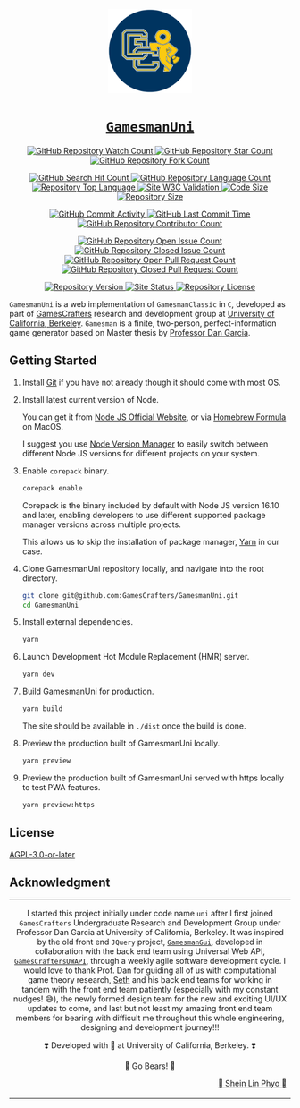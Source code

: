 <!-- ####################################################################### -->
<!-- GamesCrafters Logo -->

<p align="center">
    <a href="https://github.com/GamesCrafters" rel="noreferrer" target="_blank">
        <img alt="GamesCrafters Logo" height="150px" src="src/models/images/logo-gamescrafters.png?sanitize=true" width="150px">
    </a>
</p>

<!-- ####################################################################### -->
<!-- GamesCrafters Title -->

<h1 align="center">
    <a href="https://github.com/GamesCrafters/GamesmanUni" rel="noreferrer" target="_blank">
        <code>GamesmanUni</code>
    </a>
</h1>

<!-- ####################################################################### -->
<!-- Repository Statistic Shields -->

<p align="center">
    <!-- GitHub Repository Watch Count -->
    <a href="https://github.com/GamesCrafters/GamesmanUni/watchers" rel="noreferrer" target="_blank">
        <img alt="GitHub Repository Watch Count" src="https://img.shields.io/github/watchers/GamesCrafters/GamesmanUni?style=social">
    </a>
    <!-- GitHub Repository Star Count -->
    <a href="https://github.com/GamesCrafters/GamesmanUni/stargazers" rel="noreferrer" target="_blank">
        <img alt="GitHub Repository Star Count" src="https://img.shields.io/github/stars/GamesCrafters/GamesmanUni?style=social">
    </a>
    <!-- GitHub Repository Fork Count -->
    <a href="https://github.com/GamesCrafters/GamesmanUni/network/members" rel="noreferrer" target="_blank">
        <img alt="GitHub Repository Fork Count" src="https://img.shields.io/github/forks/GamesCrafters/GamesmanUni?style=social">
    </a>
</p>

<p align="center">
    <!-- GitHub Repository Search Hit Count -->
    <a href="https://github.com/GamesCrafters/GamesmanUni" rel="noreferrer" target="_blank">
        <img alt="GitHub Search Hit Count" src="https://img.shields.io/github/search/GamesCrafters/GamesmanUni/GamesCrafters?label=GitHub%20search%20hit%20count">
    </a>
    <!-- Repository Language Count -->
    <a href="https://github.com/GamesCrafters/GamesmanUni" rel="noreferrer" target="_blank">
        <img alt="GitHub Repository Language Count" src="https://img.shields.io/github/languages/count/GamesCrafters/GamesmanUni">
    </a>
    <!-- Repository Top Language -->
    <a href="https://github.com/GamesCrafters/GamesmanUni" rel="noreferrer" target="_blank">
        <img alt="Repository Top Language" src="https://img.shields.io/github/languages/top/GamesCrafters/GamesmanUni">
    </a>
    <!-- Site W3C Validation -->
    <a href="https://validator.nu/?doc=https%3A%2F%2Fnyc.cs.berkeley.edu%2Funi%2F&laxtype=yes&showimagereport=yes&showsource=yes&showoutline=yes" rel="noreferrer" target="_blank">
        <img alt="Site W3C Validation" src="https://img.shields.io/w3c-validation/default?targetUrl=https%3A%2F%2Fnyc.cs.berkeley.edu%2Funi%2F">
    </a>
    <!-- Code Size -->
    <a href="https://github.com/GamesCrafters/GamesmanUni" rel="noreferrer" target="_blank">
        <img alt="Code Size" src="https://img.shields.io/github/languages/code-size/GamesCrafters/GamesmanUni">
    </a>
    <!-- Repository Size -->
    <a href="https://github.com/GamesCrafters/GamesmanUni" rel="noreferrer" target="_blank">
        <img alt="Repository Size" src="https://img.shields.io/github/repo-size/GamesCrafters/GamesmanUni">
     </a>
</p>

<p align="center">
    <!-- GitHub Commit Activity -->
    <a href="https://github.com/GamesCrafters/GamesmanUni/commits/main" rel="noreferrer" target="_blank">
        <img alt="GitHub Commit Activity" src="https://img.shields.io/github/commit-activity/y/GamesCrafters/GamesmanUni">
    </a>
    <!-- GitHub Last Commit Time -->
    <a href="https://github.com/GamesCrafters/GamesmanUni/commits/main" rel="noreferrer" target="_blank">
        <img alt="GitHub Last Commit Time" src="https://img.shields.io/github/last-commit/GamesCrafters/GamesmanUni">
    </a>
    <!-- GitHub Repository Contributor Count -->
    <a href="https://github.com/GamesCrafters/GamesmanUni/graphs/contributors" rel="noreferrer" target="_blank">
        <img alt="GitHub Repository Contributor Count" src="https://img.shields.io/github/contributors/GamesCrafters/GamesmanUni">
    </a>
</p>

<p align="center">
    <!-- GitHub Repository Open Issue Count -->
    <a href="https://github.com/GamesCrafters/GamesmanUni/issues" rel="noreferrer" target="_blank">
        <img alt="GitHub Repository Open Issue Count" src="https://img.shields.io/github/issues-raw/GamesCrafters/GamesmanUni">
    </a>
    <!-- GitHub Repository Closed Issue Count  -->
    <a href="https://github.com/GamesCrafters/GamesmanUni/issues?q=is%3Aissue+is%3Aclosed" rel="noreferrer" target="_blank">
        <img alt="GitHub Repository Closed Issue Count" src="https://img.shields.io/github/issues-closed-raw/GamesCrafters/GamesmanUni">
    </a>
    <!-- GitHub Repository Open Pull Request Count -->
    <a href="https://github.com/GamesCrafters/GamesmanUni/pulls" rel="noreferrer" target="_blank">
        <img alt="GitHub Repository Open Pull Request Count" src="https://img.shields.io/github/issues-pr-raw/GamesCrafters/GamesmanUni">
    </a>
    <!-- GitHub Repository Closed Pull Request Count -->
    <a href="https://github.com/GamesCrafters/GamesmanUni/pulls?q=is%3Apr+is%3Aclosed" rel="noreferrer" target="_blank">
        <img alt="GitHub Repository Closed Pull Request Count" src="https://img.shields.io/github/issues-pr-closed-raw/GamesCrafters/GamesmanUni">
    </a>
</p>

<p align="center">
    <!-- Repository Version -->
    <a href="https://github.com/GamesCrafters/GamesmanUni/blob/main/package.json" rel="noreferrer" target="_blank">
        <img alt="Repository Version" src="https://img.shields.io/github/package-json/v/GamesCrafters/GamesmanUni">
    </a>
    <!-- Site Status -->
    <a href="https://nyc.cs.berkeley.edu/uni" rel="noreferrer" target="_blank">
        <img alt="Site Status" src="https://img.shields.io/website?label=GamesmanUni%20website%20status&url=https%3A%2F%2Fnyc.cs.berkeley.edu%2Funi">
    </a>
    <!-- Repository License -->
    <a href="https://github.com/GamesCrafters/GamesmanUni/blob/main/LICENSE" rel="noreferrer" target="_blank">
        <img alt="Repository License" src="https://img.shields.io/github/license/GamesCrafters/GamesmanUni?color=brightgreen">
    </a>
</p>

<!-- ####################################################################### -->
<!-- About -->

`GamesmanUni` is a web implementation of `GamesmanClassic` in `C`, developed as part of [GamesCrafters](http://gamescrafters.berkeley.edu/) research and development group at [University of California, Berkeley](https://www.berkeley.edu/). `Gamesman` is a finite, two-person, perfect-information game generator based on Master thesis by [Professor Dan Garcia](https://people.eecs.berkeley.edu/~ddgarcia/).

<!-- ####################################################################### -->
<!-- Getting Started -->

## Getting Started

1. Install [Git](https://git-scm.com/book/en/v2/Getting-Started-Installing-Git) if you have not already though it should come with most OS.

2. Install latest current version of Node.

    You can get it from [Node JS Official Website](https://nodejs.org/en/download/), or via [Homebrew Formula](https://formulae.brew.sh/formula/node) on MacOS.

    I suggest you use [Node Version Manager](https://github.com/nvm-sh/nvm) to easily switch between different Node JS versions for different projects on your system.

3. Enable `corepack` binary.

    ```zsh
    corepack enable
    ```

    Corepack is the binary included by default with Node JS version 16.10 and later, enabling developers to use different supported package manager versions across multiple projects.

    This allows us to skip the installation of package manager, [Yarn](https://yarnpkg.com) in our case.

4. Clone GamesmanUni repository locally, and navigate into the root directory.

    ```zsh
    git clone git@github.com:GamesCrafters/GamesmanUni.git
    cd GamesmanUni
    ```

5. Install external dependencies.

    ```zsh
    yarn
    ```

6. Launch Development Hot Module Replacement (HMR) server.

    ```zsh
    yarn dev
    ```

7. Build GamesmanUni for production.

    ```zsh
    yarn build
    ```

    The site should be available in `./dist` once the build is done.

8. Preview the production built of GamesmanUni locally.

    ```zsh
    yarn preview
    ```

9. Preview the production built of GamesmanUni served with https locally to test PWA features.

    ```zsh
    yarn preview:https
    ```

<!-- ####################################################################### -->
<!-- License -->

## License

[AGPL-3.0-or-later](https://github.com/GamesCrafters/GamesmanUni/blob/main/LICENSE)

<!-- ####################################################################### -->
<!-- Acknowledgement -->

## Acknowledgment

<table>
    <tbody>
        <td align="center">
            <p>
                I started this project initially under code name <code>uni</code> after I first joined <code>GamesCrafters</code> Undergraduate Research and Development Group under Professor Dan Garcia at University of California, Berkeley. It was inspired by the old front end <code>JQuery</code> project, <a href="https://github.com/GamesCrafters/GamesmanGui" rel="noreferrer" target="_blank"><code>GamesmanGui</code></a>, developed in collaboration with the back end team using Universal Web API, <a href="https://github.com/GamesCrafters/GamesCraftersUWAPI" rel="noreferrer" target="_blank"><code>GamesCraftersUWAPI</code></a>, through a weekly agile software development cycle. I would love to thank Prof. Dan for guiding all of us with computational game theory research, <a href="https://github.com/sethlu" rel="noreferrer" target="_blank">Seth</a> and his back end teams for working in tandem with the front end team patiently (especially with my constant nudges! 😅), the newly formed design team for the new and exciting UI/UX updates to come, and last but not least my amazing front end team members for bearing with difficult me throughout this whole engineering, designing and development journey!!!
            </p>
            <p>
                ❣️ Developed with 💙 at University of California, Berkeley. ❣️
            </p>
            <p>
                🐻 Go Bears! 🐻
            </p>
            <p align="right">
                <a href="https://github.com/Penguinlay" rel="noreferrer" target="_blank">🐼 Shein Lin Phyo 🐧</a>
            </p>
        </td>
    </tbody>
</table>

<!-- ####################################################################### -->

